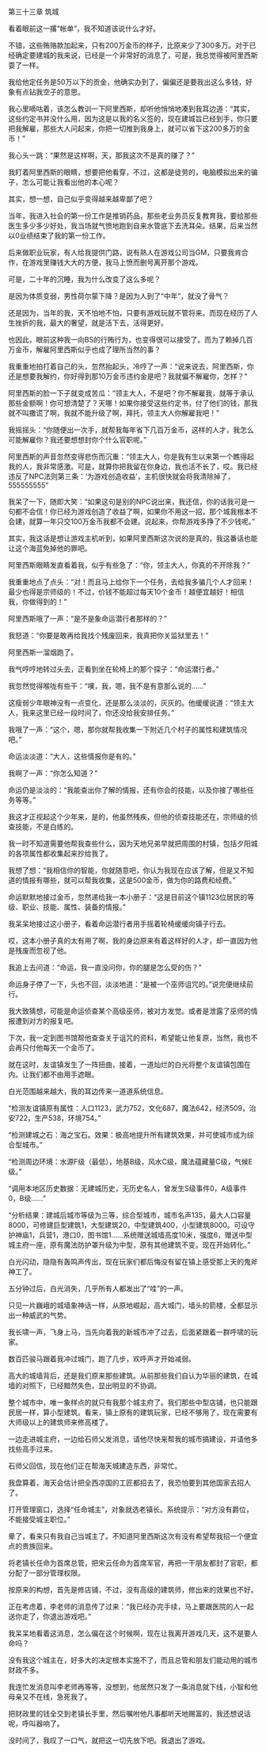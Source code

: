第三十三章 筑城


看着眼前这一撂“帐单”，我不知道该说什么才好。

不错，这些贿赂款加起来，只有200万金币的样子，比原来少了300多万。对于已经确定要建城的我来说，已经是一个非常好的消息了，可是，我总觉得被阿里西斯耍了一样。

我给他定任务是50万以下的贡金，他确实办到了，偏偏还是要我出这么多钱，好象有点钻我空子的意思。

我心里嘀咕着，该怎么教训一下阿里西斯，却听他悄悄地凑到我耳边道：“其实，这些约定书并没什么用，因为这是以我的名义签的，现在建城旨已经到手，你只要把我解雇，那些大人问起来，你把一切推到我身上，就可以省下这200多万的金币！”

我心头一跳：“果然是这样啊，天，那我这次不是真的赚了？”

我盯着阿里西斯的眼睛，想要把他看穿，不过，这都是徒劳的，电脑模拟出来的骗子，怎么可能让我看出他的本心呢？

其实，想一想，自己似乎变得越来越卑鄙了吧？

当年，我进入社会的第一份工作是推销药品，那些老业务员反复教育我，要给那些医生多少多少好处，我当场就气愤地跑到自来水管底下去洗耳朵。结果，后来当然以0业绩结束了我的第一份工作。

后来做职业玩家，有人给我提供门路，说有熟人在游戏公司当GM，只要我肯合作，在游戏里赚钱大大的方便，我马上愤而删号离开那个游戏。

可是，二十年的沉睡，我为什么改变了这么多呢？

是因为体质变弱，男性荷尔蒙下降？是因为人到了“中年”，就没了骨气？

还是因为，当年的我，天不怕地不怕，只要有游戏玩就不管将来。而现在经历了人生挫折的我，最大的奢望，就是活下去，活得更好。

也因此，眼前这种我一向BS的行贿行为，也变得很可以接受了。而为了赖掉几百万金币，解雇阿里西斯似乎也成了理所当然的事？

我重重地拍打着自己的头，忽然抬起头，冷哼了一声：“说来说去，阿里西斯，你还是想要我解约，你好得到那10万金币违约金是吧？我就偏不解雇你，怎样？”

阿里西斯的脸一下子就变成苦瓜：“领主大人，不是吧？你不解雇我，就等于承认那些金额啊！你可想清楚了？天哪！如果你接受这些约定书，付了他们的钱，那我就不叫撒谎了啊，我就不能升级了啊，拜托，领主大人你解雇我吧！”

我摇摇头：“你随便出一次手，就帮我每年省下几百万金币，这样的人才，我怎么可能解雇你？我还要想想封你个什么官职呢。”

阿里西斯的声音忽然变得悲伤而沉重：“领主大人，你是我有生以来第一个瞧得起我的人，我非常感激。可是，就算你把我留在你身边，我也活不长了，哎。我已经违反了NPC法则第三条：‘为游戏创造收益’，主机很快就会将我清除掉了，555555555”

我呆了一下，随即大笑：“如果这句是别的NPC说出来，我还信，你的话我可是一句都不会信！你已经为游戏创造了收益了啊，如果你不用这一招，那个城我根本不会建，就算一年只交100万金币我都不会建。说起来，你帮游戏多挣了不少钱呢。”

其实，我这话是想让游戏主机听到，如果阿里西斯这次说的是真的，我这番话也能让这个海蓝免掉他的罪吧。

阿里西斯眼睛发直看着我，似乎有些急了：“你，领主大人，你真的不开除我？”

我重重地点了点头：“对！而且马上给你下一个任务，去给我多骗几个人才回来！最少也得是宗师级的！不过，价钱不能超过每天10个金币！越便宜越好！相信我，你做得到的！”

阿里西斯哦了一声：“是不是象命运潜行者那样的？”

我怒道：“你要是敢再给我找个残废回来，我真把你关监狱里去！”

阿里西斯一溜烟跑了。

我气哼哼地转过头去，正看到坐在轮椅上的那个探子：“命运潜行者。”

我忽然觉得喉咙有些干：“噢，我，嗯，我不是有意那么说的……”

这瘦弱少年眼神没有一点变化，还是那么淡淡的，灰灰的。他缓缓说道：“领主大人，我来这里已经一段时间了，你还没给我安排任务。”

我哦了一声：“这个，嗯，那你就帮我收集一下附近几个村子的属性和建筑情况吧。”

命运淡淡道：“大人，这些情报你是有的。”

我啊了一声：“你怎么知道？”

命运仍是淡淡的：“我能查出你了解的情报，还有你会的技能，以及你接了哪些任务等等。”

我这才正视起这个少年来，是的，他虽然残疾，但他的侦查技能还在，宗师级的侦查技能，不是白练的。

我一时不知道需要他帮我查些什么，因为天地兄弟早就把周围的村镇，包括夕阳城的各项属性都收集起来抄给我了。

我想了想：“我相信你的智能，你就随意吧，你认为我现在应该了解，但是又不知道的情报有哪些，就可以帮我收集，这是500金币，做为你的路费和经费。”

命运默默地接过金币，忽然递给我一本小册子：“这是目前这个镇1123位居民的等级、职业、技能、属性、装备的情报。”

我呆呆地接过这小册子，看着命运潜行者用手摇着轮椅缓缓向镇子行去。

哎，这本小册子真的太有用了啊，我的身边原来有着这样好的人才，却一直因为他是残废而忽视了他。

我追上去问道：“命运，我一直没问你，你的腿是怎么受的伤？”

命运身子停了一下，头也不回，淡淡地道：“是被一个巫师诅咒的。”说完便继续前行。

我大致猜想，可能是命运侦查某个高级巫师，被对方发觉。或者是泄露了巫师的情报遭到对方的报复吧。

下次，我一定到图书馆帮他查查关于诅咒的资料，希望能让他复原，当然，我也不会再只付他每天一个金币了。

就在这时，友谊镇发生了一阵扭曲，接着，一道灿烂的白光将整个友谊镇包围在内。让我们都不由用手遮眼。

白光范围越来越大，我的耳边传来一道道系统信息。

“检测友谊镇原有属性：人口1123，武力752，文化687，魔法642，经济509，治安722，生产538，环境754。”

“检测建城之石：海之宝石。效果：极高地提升所有建筑效果，并可使城市成为综合型城市。”

“检测周边环境：水源F级（最低），地基B级，风水C级，魔法蕴藏量C级，气候E级。”

“调用本地区历史数据：无建城历史，无历史名人，曾发生S级事件0，A级事件0，B级……”

“分析结果：建城后城市等级为三等，综合型城市，城市名声135，最大人口容量8000，可修建巨型建筑1，大型建筑20，中型建筑400，小型建筑8000。可设守护神庙1，兵营1，港口0，图书馆1……系统赠送城墙高度10米，强度6，赠送中型城主府一座，原有魔法防护罩升级为中型，原有其他建筑不变。现在开始转化。”

白光闪动，隐隐有轰鸣声传出，现在玩家们都后悔没有留在镇上感受那上天的鬼斧神工了。

五分钟过后，白光消失，几乎所有人都发出了“哇”的一声。

只见一片巍峨的城墙象神话一样，从原地崛起，高大城门，墙头的箭楼，全都显示出一种威武的气势。

我长啸一声，飞身上马，当先向着我的新城市冲了过去，后面紧跟着一群呼啸的玩家。

数百匹骏马跟着我冲过城门，跑了几步，欢呼声才开始减弱。

高大的城墙背后，还是我们原来那些建筑。从前那些我们自认为华丽的建筑，在城墙的对照下，已经黯然失色，显出明显的不协调。

整个城市中，唯一象样点的就只有我那个城主府了。我们那些中型店铺，也只能跟民居一样，算小型建筑。看来，镇上原有的建筑玩家，已经不够用了，现在需要有大师级以上的建筑师来修高楼了。

一边走进城主府，一边给石师父发消息，请他尽快来帮我的城市搞建设，并请他多找些高手过来。

石师父回信，现在他们正在帮海天城建造东西，非常忙。

我盘算着，海天会估计把全西凉国的工匠都招去了，我恐怕要到其他国家去招人了。

打开管理窗口，选择“任命城主”，对象就选老镇长。系统提示：“对方没有爵位，不能接受城主职位。”

晕了，看来只有我自己当城主了。不知道阿里西斯这次有没有希望帮我招一个便宜点的贵族回来。

将老镇长任命为首席总管，把宋云任命为首席军官，再把一干朋友都封了官职，都分配了一部分管理权限。

按原来的构想，首先是修店铺，不过，没有高级的建筑师，修出来的效果也不好。

正在考虑着，李老师的消息传了过来：“我已经办完手续，马上要跟医院的人一起送你走了，你退出游戏吧。”

我呆呆地看着这消息，怎么偏在这个时候啊，现在让我离开游戏几天，这不是要人命吗？

没有我这个城主在，好多大的决定根本实施不了，而且总管和朋友们能动用的城市财政不多。

我连忙发消息叫李老师再等等，没想到，他居然只发了一条消息就下线，小智和他母亲又不在线，急死我了。

把财政里的钱全交到老镇长手里，然后嘱咐他凡事都听天地赐富的，我还想说话呢，呼叫器响了。

没时间了，我叹了一口气，就把这一切先放下吧。我退出了游戏。





